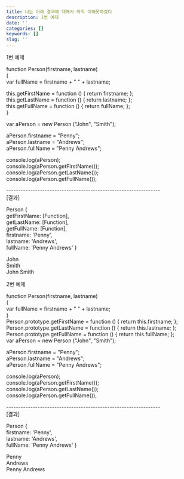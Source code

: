 ```yaml
---
title: 나는 아래 결과에 대해서 아직 이해못하겠다
description: 1번 예제
date: ''
categories: []
keywords: []
slug: ''
---
```


1번 예제

function Person(firstname, lastname)  
{  
  var fullName = firstname + " " + lastname;

  this.getFirstName = function () { return firstname; };  
  this.getLastName = function () { return lastname; };  
  this.getFullName = function () { return fullName; };  
}  
  
var aPerson = new Person ("John", "Smith");

aPerson.firstname = "Penny";  
aPerson.lastname = "Andrews";  
aPerson.fullName = "Penny Andrews";

console.log(aPerson);  
console.log(aPerson.getFirstName());  
console.log(aPerson.getLastName());  
console.log(aPerson.getFullName());

\----------------------------------------------------------------  
\[결과\]

Person {  
  getFirstName: \[Function\],  
  getLastName: \[Function\],  
  getFullName: \[Function\],  
  firstname: 'Penny',  
  lastname: 'Andrews',  
  fullName: 'Penny Andrews' }

John  
Smith  
John Smith

  

2번 예제

function Person(firstname, lastname)  
{  
  var fullName = firstname + " " + lastname;  
}  
Person.prototype.getFirstName = function () { return this.firstname; };  
Person.prototype.getLastName = function () { return this.lastname; };  
Person.prototype.getFullName = function () { return this.fullName; };  
var aPerson = new Person ("John", "Smith");

aPerson.firstname = "Penny";  
aPerson.lastname = "Andrews";  
aPerson.fullName = "Penny Andrews";

console.log(aPerson);  
console.log(aPerson.getFirstName());  
console.log(aPerson.getLastName());  
console.log(aPerson.getFullName());

\----------------------------------------------------------------  
\[결과\]

Person {  
  firstname: 'Penny',  
  lastname: 'Andrews',  
  fullName: 'Penny Andrews' }

Penny  
Andrews  
Penny Andrews